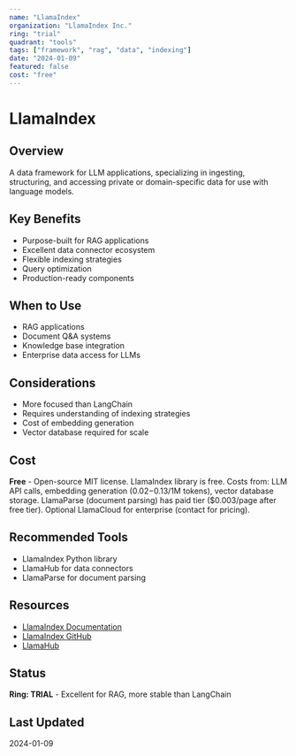 ```yaml
---
name: "LlamaIndex"
organization: "LlamaIndex Inc."
ring: "trial"
quadrant: "tools"
tags: ["framework", "rag", "data", "indexing"]
date: "2024-01-09"
featured: false
cost: "free"
---
```


# LlamaIndex

## Overview
A data framework for LLM applications, specializing in ingesting, structuring, and accessing private or domain-specific data for use with language models.

## Key Benefits
- Purpose-built for RAG applications
- Excellent data connector ecosystem
- Flexible indexing strategies
- Query optimization
- Production-ready components

## When to Use
- RAG applications
- Document Q&A systems
- Knowledge base integration
- Enterprise data access for LLMs

## Considerations
- More focused than LangChain
- Requires understanding of indexing strategies
- Cost of embedding generation
- Vector database required for scale

## Cost
**Free** - Open-source MIT license. LlamaIndex library is free. Costs from: LLM API calls, embedding generation ($0.02-$0.13/1M tokens), vector database storage. LlamaParse (document parsing) has paid tier ($0.003/page after free tier). Optional LlamaCloud for enterprise (contact for pricing).

## Recommended Tools
- LlamaIndex Python library
- LlamaHub for data connectors
- LlamaParse for document parsing

## Resources
- [LlamaIndex Documentation](https://docs.llamaindex.ai/)
- [LlamaIndex GitHub](https://github.com/run-llama/llama_index)
- [LlamaHub](https://llamahub.ai/)

## Status
**Ring: TRIAL** - Excellent for RAG, more stable than LangChain

## Last Updated
2024-01-09
